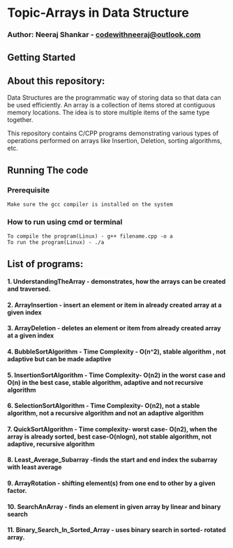 # Topic-Arrays in Data Structure

### Author: Neeraj Shankar - codewithneeraj@outlook.com
## Getting Started

## About this repository:
Data Structures are the programmatic way of storing data so that data can be used efficiently.
An array is a collection of items stored at contiguous memory locations. The idea is to store multiple 
items of the same type together.

This repository contains C/CPP programs demonstrating various types of operations performed on arrays like Insertion, Deletion, sorting algorithms, etc.

## Running The code 
  ### Prerequisite
    Make sure the gcc compiler is installed on the system

  ### How to run using cmd or terminal

    To compile the program(Linux) - g++ filename.cpp -o a
    To run the program(Linux) - ./a

## List of programs:
#### 1. UnderstandingTheArray - demonstrates, how the arrays can be created and traversed.
#### 2. ArrayInsertion - insert an element or item in already created array at a given index
#### 3. ArrayDeletion - deletes an element or item from already created array at a given index
#### 4. BubbleSortAlgorithm - Time Complexity - O(n^2), stable algorithm , not adaptive but can be made adaptive
#### 5. InsertionSortAlgorithm - Time Complexity- O(n2) in the worst case and O(n) in the best case, stable algorithm, adaptive and not recursive algorithm
#### 6. SelectionSortAlgorithm - Time Complexity- O(n2), not a stable algorithm, not a recursive algorithm and not an adaptive algorithm
#### 7. QuickSortAlgorithm - Time complexity- worst case- O(n2), when the array is already sorted, best case-O(nlogn), not stable algorithm, not adaptive, recursive algorithm 
#### 8. Least_Average_Subarray -finds the start and end index the subarray with least average
#### 9. ArrayRotation - shifting element(s) from one end to other by a given factor.
#### 10. SearchAnArray - finds an element in given array by linear and binary search
#### 11. Binary_Search_In_Sorted_Array - uses binary search in sorted- rotated array.

